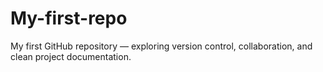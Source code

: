 # My-first-repo
My first GitHub repository — exploring version control, collaboration, and clean project documentation.
